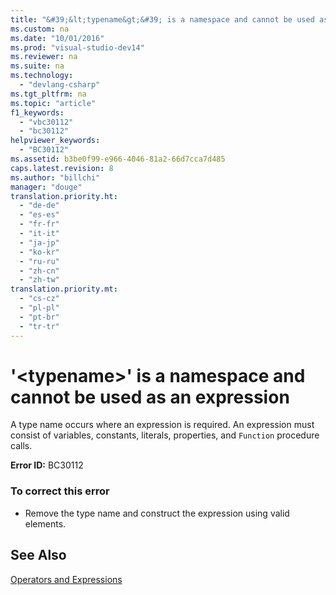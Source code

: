 ```yaml
---
title: "&#39;&lt;typename&gt;&#39; is a namespace and cannot be used as an expression"
ms.custom: na
ms.date: "10/01/2016"
ms.prod: "visual-studio-dev14"
ms.reviewer: na
ms.suite: na
ms.technology: 
  - "devlang-csharp"
ms.tgt_pltfrm: na
ms.topic: "article"
f1_keywords: 
  - "vbc30112"
  - "bc30112"
helpviewer_keywords: 
  - "BC30112"
ms.assetid: b3be0f99-e966-4046-81a2-66d7cca7d485
caps.latest.revision: 8
ms.author: "billchi"
manager: "douge"
translation.priority.ht: 
  - "de-de"
  - "es-es"
  - "fr-fr"
  - "it-it"
  - "ja-jp"
  - "ko-kr"
  - "ru-ru"
  - "zh-cn"
  - "zh-tw"
translation.priority.mt: 
  - "cs-cz"
  - "pl-pl"
  - "pt-br"
  - "tr-tr"
---
```

# &#39;&lt;typename&gt;&#39; is a namespace and cannot be used as an expression
A type name occurs where an expression is required. An expression must consist of variables, constants, literals, properties, and `Function` procedure calls.  
  
 **Error ID:** BC30112  
  
### To correct this error  
  
-   Remove the type name and construct the expression using valid elements.  
  
## See Also  
 [Operators and Expressions](../Topic/Operators%20and%20Expressions%20in%20Visual%20Basic.md)